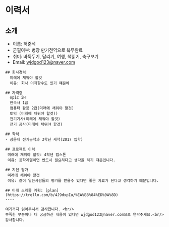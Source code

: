 # 이력서

## 소개
- 이름: 허준석
- 군필여부: 병장 만기전역으로 복무완료
- 취미: 바둑두기, 달리기, 여행, 책읽기, 축구보기
- Email: wjdgod123@naver.com

```
## 회사경력
  미래에 채워야 할것 
  이유: 회사 이직할수도 있기 떄문에
  
## 자격증
  opic iH
  한국사 1급
  컴퓨터 활용 2급(미래에 채워야 할것)
  토익 (미래에 채워야 할것))
  전기기사(미래에 채워야 할것)
  전기 공사(미래에 채워야 할것)
  
## 학력
- 광운대 전기공학과 3학년 재학(2017 입학)

## 프로젝트 이력
 미래에 채워야 할것: 4학년 캡스톤
 이유: 공학계열이면 반드시 필요하다고 생각을 하기 떄문입니다.

## 지인 평가
 미래에 채워야 할것
 이유: 같이 일한사람들의 평가를 받을수 있다면 좋은 자료가 된다고 생각하기 떄문입니다.

## 미래 스케줄 계획: [plan](https://trello.com/b/4J9dxpIu/%EA%B3%84%ED%9A%8D)
----

여기까지 읽어주셔서 감사합니다. <br/>
부족한 부분이나 더 궁금하신 내용이 있다면 wjdgod123@naver.com으로 연락주세요.<br/>
감사합니다.
